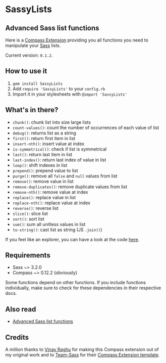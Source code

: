 # SassyLists

## Advanced Sass list functions

Here is a [Compass Extension](http://compass-style.org/) providing you all functions you need to manipulate your [Sass](http://sass-lang.com/) lists.

Current version: `0.1.2`.

## How to use it

1. `gem install SassyLists`
2. Add `require 'SassyLists'` to your `config.rb`
3. Import it in your stylesheets with `@import 'SassyLists'`

## What's in there? 

* `chunk()`: chunk list into size large lists
* `count-values()`: count the number of occurrences of each value of list
* `debug()`: returns list as a string
* `first()`: return first item in list
* `insert-nth()`: insert value at index
* `is-symmetrical()`: check if list is symmetrical
* `last()`: return last item in list
* `last-index()`: return last index of value in list
* `loop()`: shift indexes in list
* `prepend()`: prepend value to list
* `purge()`: remove all `false` and `null` values from list
* `remove()`: remove value in list
* `remove-duplicates()`: remove duplicate values from list
* `remove-nth()`: remove value at index
* `replace()`: replace value in list
* `replace-nth()`: replace value at index
* `reverse()`: reverse list
* `slice()`: slice list
* `sort()`: sort list
* `sum()`: sum all unitless values in list
* `to-string()`: cast list as string (JS `.join()`)

If you feel like an explorer, you can have a look at the code [here](https://github.com/Team-Sass/Sass-list-functions/tree/master/compass-extension/stylesheets).

## Requirements

* Sass ~> 3.2.0
* Compass ~> 0.12.2 (obviously)

Some functions depend on other functions. If you include functions individually, make sure to check for these dependencies in their respective docs.

## Also read

* [Advanced Sass list functions](http://hugogiraudel.com/2013/08/08/advanced-sass-list-functions/)

## Credits

A million thanks to [Vinay Raghu](http://viii.in/) for making this Compass extension out of my original work and to [Team-Sass](https://github.com/Team-Sass) for their [Compass Extension template](https://github.com/Team-Sass/Compass-Extension-Template).
